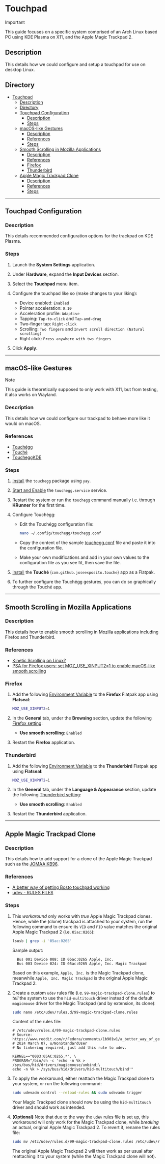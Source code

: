 # Touchpad

> [!IMPORTANT]  
> This guide focuses on a specific system comprised of an Arch Linux based PC using KDE Plasma on X11, and the Apple Magic Trackpad 2.

## Description

This details how we could configure and setup a touchpad for use on desktop Linux.

## Directory

- [Touchpad](#touchpad)
  - [Description](#description)
  - [Directory](#directory)
  - [Touchpad Configuration](#touchpad-configuration)
    - [Description](#description-1)
    - [Steps](#steps)
  - [macOS-like Gestures](#macos-like-gestures)
    - [Description](#description-2)
    - [References](#references)
    - [Steps](#steps-1)
  - [Smooth Scrolling in Mozilla Applications](#smooth-scrolling-in-mozilla-applications)
    - [Description](#description-3)
    - [References](#references-1)
    - [Firefox](#firefox)
    - [Thunderbird](#thunderbird)
  - [Apple Magic Trackpad Clone](#apple-magic-trackpad-clone)
    - [Description](#description-4)
    - [References](#references-2)
    - [Steps](#steps-2)

---

## Touchpad Configuration

### Description

This details recommended configuration options for the trackpad on KDE Plasma.

### Steps

1. Launch the **System Settings** application.

2. Under **Hardware**, expand the **Input Devices** section.

3. Select the **Touchpad** menu item.

4. Configure the touchpad like so (make changes to your liking):

   - Device enabled: `Enabled`
   - Pointer acceleration: `0.10`
   - Acceleration profile: `Adaptive`
   - Tapping: `Tap-to-click` and `Tap-and-drag`
   - Two-finger tap: `Right-click`
   - Scrolling: `Two fingers` and `Invert scroll direction (Natural scrolling)`
   - Right click: `Press anywhere with two fingers`

5. Click **Apply**.

---

## macOS-like Gestures

> [!NOTE]  
> This guide is theoretically supposed to only work with X11, but from testing, it also works on Wayland.

### Description

This details how we could configure our trackpad to behave more like it would on macOS.

### References

- [Touchégg](https://github.com/JoseExposito/touchegg)
- [Touché](https://github.com/JoseExposito/touche)
- [ToucheggKDE](https://github.com/NayamAmarshe/ToucheggKDE)

### Steps

1. [Install](yay.md#install) the `touchegg` package using `yay`.

2. [Start and Enable](autostart.md#start-and-enable-service) the `touchegg.service` service.

3. Restart the system or run the `touchegg` command manually i.e. through **KRunner** for the first time.

4. Configure Touchégg:

   - Edit the Touchégg configuration file:

      ```sh
      nano ~/.config/touchegg/touchegg.conf
      ```

   - Copy the content of the sample [touchegg.conf](../attachments/touchegg.conf) file and paste it into the configuration file.

   - Make your own modifications and add in your own values to the configuration file as you see fit, then save the file.

5. [Install](flatpak.md#install) the **Touché** (`com.github.joseexposito.touche`) app as a Flatpak.

6. To further configure the Touchégg gestures, you can do so graphically through the Touché app.

---

## Smooth Scrolling in Mozilla Applications

### Description

This details how to enable smooth scrolling in Mozilla applications including Firefox and Thunderbird.

### References

- [Kinetic Scrolling on Linux?](https://community.frame.work/t/solved-kinetic-scrolling-on-linux/17564)
- [PSA for Firefox users: set MOZ_USE_XINPUT2=1 to enable macOS-like smooth scrolling](https://www.reddit.com/r/linux/comments/72mfv8/psa_for_firefox_users_set_moz_use_xinput21_to)

### Firefox

1. Add the following [Environment Variable](flatpak.md#add-permission-overrides) to the **Firefox** Flatpak app using **Flatseal**:

    ```sh
    MOZ_USE_XINPUT2=1
    ```

2. In the **General** tab, under the **Browsing** section, update the following [Firefox setting](firefox.md#preferences):

   - **Use smooth scrolling**: `Enabled`

3. Restart the **Firefox** application.

### Thunderbird

1. Add the following [Environment Variable](flatpak.md#add-permission-overrides) to the **Thunderbird** Flatpak app using **Flatseal**:

    ```sh
    MOZ_USE_XINPUT2=1
    ```

2. In the **General** tab, under the **Language & Appearance** section, update the following [Thunderbird setting](thunderbird.md#preferences):

   - **Use smooth scrolling**: `Enabled`

3. Restart the **Thunderbird** application.

---

## Apple Magic Trackpad Clone

### Description

This details how to add support for a clone of the Apple Magic Trackpad such as the [JOMAA KB96](https://www.aliexpress.com/item/1005008016979688.html).

### References

- [A better way of getting Bosto touchpad working](https://www.reddit.com/r/Fedora/comments/1b901w1/a_better_way_of_getting_bosto_touchpad_working)
- [udev - RULES FILES](https://man7.org/linux/man-pages/man7/udev.7.html#RULES_FILES)

### Steps

1. This _workaround_ only works with _true_ Apple Magic Trackpad clones. Hence, while the (clone) trackpad is attached to your system, run the following command to ensure its `VID` and `PID` value matches the original Apple Magic Trackpad 2 (i.e. `05ac:0265`):

   ```sh
   lsusb | grep -i '05ac:0265'
   ```

   Sample output:

   ```
     Bus 001 Device 008: ID 05ac:0265 Apple, Inc.
     Bus 003 Device 024: ID 05ac:0265 Apple, Inc. Magic Trackpad
   ```

   Based on this example, `Apple, Inc.` is the Magic Trackpad clone, meanwhile `Apple, Inc. Magic Trackpad` is the original Apple Magic Trackpad 2.

2. Create a custom `udev` rules file (i.e. `99-magic-trackpad-clone.rules`) to _tell_ the system to use the `hid-multitouch` driver instead of the default `magicmouse` driver for the Magic Trackpad (and by extension, its clone):

   ```sh
   sudo nano /etc/udev/rules.d/99-magic-trackpad-clone.rules
   ```

   Content of the rules file:

   ```
   # /etc/udev/rules.d/99-magic-trackpad-clone.rules
   # Source: https://www.reddit.com/r/Fedora/comments/1b901w1/a_better_way_of_getting_bosto_touchpad_working
   # 2024 March 07, u/NonStandardUser
   # No tinkering required, just add this rule to udev.

   KERNEL=="0003:05AC:0265.*", \
   PROGRAM="/bin/sh -c 'echo -n %k > /sys/bus/hid/drivers/magicmouse/unbind;\
   echo -n %k > /sys/bus/hid/drivers/hid-multitouch/bind'"
   ```

3. To apply the workaround, either reattach the Magic Trackpad clone to your system, or run the following command:

   ```sh
   sudo udevadm control --reload-rules && sudo udevadm trigger
   ```

   Your Magic Trackpad clone should now be using the `hid-multitouch` driver and should work as intended.

4. **(Optional)** Note that due to the way the `udev` rules file is set up, this workaround will only work for the Magic Trackpad clone, while _breaking_ an actual, original Apple Magic Trackpad 2. To revert it, rename the rules file:

   ```sh
   sudo mv /etc/udev/rules.d/99-magic-trackpad-clone.rules /etc/udev/rules.d/99-magic-trackpad-clone.rules.disabled
   ```

   The original Apple Magic Trackpad 2 will then work as per usual after reattaching it to your system (while the Magic Trackpad clone will not).
